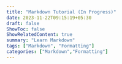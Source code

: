 ```yaml
---
title: "Markdown Tutorial (In Progress)"
date: 2023-11-22T09:15:19+05:30
draft: false
ShowToc: false
ShowRelatedContent: true
summary: "Learn Markdown"
tags: ["Markdown", "Formatting"]
categories: ["Markdown","Formatting"]
---
```



